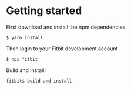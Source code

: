 

# Getting started

First download and install the npm dependencies

```
$ yarn install
```

Then login to your Fitbit development account
```
$ npx fitbit
```

Build and install!
```
fitbit$ build-and-install
```